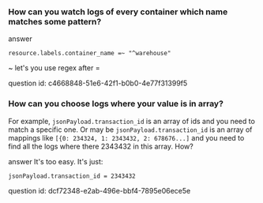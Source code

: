 ### How can you watch logs of every container which name matches some pattern?

answer
```
resource.labels.container_name =~ "^warehouse"
```

~ let's you use regex after = 

question id: c4668848-51e6-42f1-b0b0-4e77f31399f5


### How can you choose logs where your value is in array? 

For example, `jsonPayload.transaction_id` is an array of ids and you need to match a specific one.
Or may be `jsonPayload.transaction_id` is an array of mappings like `[{0: 234324, 1: 2343432, 2: 678676...]`
and you need to find all the logs where there 2343432 in this array. How? 

answer
It's too easy. It's just:

```
jsonPayload.transaction_id = 2343432
```

question id: dcf72348-e2ab-496e-bbf4-7895e06ece5e
